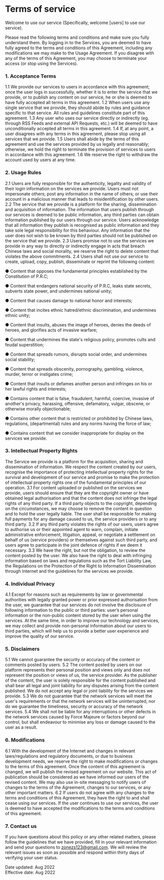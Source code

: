 # Terms of service

Welcome to use our service (Specifically, welcome [users] to use our service). 

Please read the following terms and conditions and make sure you fully understand them. By logging in to the Services, you are deemed to have fully agreed to the terms and conditions of this Agreement, including any modifications we may make to the Usage Agreement. If you disagree with any of the terms of this Agreement, you may choose to terminate your access (or stop using the Services).

### 1. Acceptance Terms
1.1 We provide our services to users in accordance with this agreement; once the user logs in successfully, whether it is to enter the service that we provide, or to publish any content on our service, he or she is deemed to have fully accepted all terms in this agreement.
1.2 When users use any single service that we provide, they should abide by rules and guidance specific to that service. All rules and guidelines constitute part of this agreement.
1.3 Any user who uses our service directly or indirectly (eg. through RSS Feeds and external API Requests, etc.) will be deemed to have unconditionally accepted all terms in this agreement.
1.4 If, at any point, a user disagrees with any terms in this agreement, please stop using all services that we provide.
1.5 Users shall abide by the terms of this agreement and use the services provided by us legally and reasonably; otherwise, we hold the right to terminate the provision of services to users in accordance with this agreement.
1.6 We reserve the right to withdraw the account used by users at any time.

### 2. Usage Rules
2.1 Users are fully responsible for the authenticity, legality and validity of their login information on the services we provide. Users must not impersonate others; post any information in the name of others; or use their account in a malicious manner that leads to misidentification by other users.
2.2 The service that we provide is a platform for the sharing, dissemination and acquisition of information. The information that users publish through our services is deemed to be public information, any third parties can obtain information published by our users through our service. Users acknowledge that all information they publish is recognised as public information and they take sole legal responsibility for this behaviour. Any information that the user does not wish to be known by third parties should not be published on the service that we provide.
2.3 Users promise not to use the services we provide in any way to directly or indirectly engage in acts that breach Chinese laws and social morality, we reserve the right to delete content that violates the above commitments.
2.4 Users shall not use our service to create, upload, copy, publish, disseminate or reprint the following content:

● Content that opposes the fundamental principles established by the Constitution of P.R.C;

● Content that endangers national security of P.R.C, leaks state secrets, subverts state power, and undermines national unity;

● Content that causes damage to national honor and interests;

● Content that incites ethnic hatred/ethnic discrimination, and undermines ethnic unity;

● Content that insults, abuses the image of heroes, denies the deeds of heroes, and glorifies acts of invasive warfare;

● Content that undermines the state's religious policy, promotes cults and feudal superstition;

● Content that spreads rumors, disrupts social order, and undermines social stability;

● Content that spreads obscenity, pornography, gambling, violence, murder, terror or instigates crime;

● Content that insults or defames another person and infringes on his or her lawful rights and interests;

● Contains content that is false, fraudulent, harmful, coercive, invasive of another's privacy, harassing, offensive, defamatory, vulgar, obscene, or otherwise morally objectionable;

● Contains other content that is restricted or prohibited by Chinese laws, regulations, (departmental) rules and any norms having the force of law;

● Contains content that we consider inappropriate for display on the services we provide.

### 3. Intellectual Property Rights
The Service we provide is a platform for the acquisition, sharing and dissemination of information. We respect the content created by our users, recognise the importance of protecting intellectual property rights for the survival and development of our service and promise to make the protection of intellectual property rights one of the fundamental principles of our operation.
3.1 For content uploaded or published on the services we provide, users should ensure that they are the copyright owner or have obtained legal authorisation and that the content does not infringe the legal rights of any third party. If a third party objects to the copyright, depending on the circumstances, we may choose to remove the content in question and to hold the user legally liable. The user shall be responsible for making full payments for any damage caused to us, the service providers or to any third party.
3.2 If any third party violates the rights of our users, users agree to authorise us or their appointed agent to warn, complain, initiate administrative enforcement, litigation, appeal, or negotiate a settlement on behalf of us (service providers) or themselves against such third party, and users agree to participate in the joint defence of rights if we deem it necessary.
3.3 We have the right, but not the obligation, to review the content posted by the user. We also have the right to deal with infringing information based on laws and regulations such as the Tort Liability Law, the Regulations on the Protection of the Right to Information Dissemination through Internet and the guidelines for the services we provide.

### 4. Individual Privacy
4.1 Except for reasons such as requirements by law or governmental authorities with legally granted power or prior expressed authorisation from the user, we guarantee that our services do not involve the disclosure of following information to the public or third parties: user’s personal information or the non-public content stored by the user when using the services. At the same time, in order to improve our technology and services, we may collect and provide non-personal information about our users to third parties, which will help us to provide a better user experience and improve the quality of our service.

### 5. Disclaimers
5.1 We cannot guarantee the security or accuracy of the content or comments posted by users.
5.2 The content posted by users on our platform represents their personal position and views only and does not represent the position or views of us, the service provider. As the publisher of the content, the user is solely responsible for the content published and shall bear all legal and joint liability for any disputes arising from the content published. We do not accept any legal or joint liability for the services we provide.
5.3 We do not guarantee that the network services will meet the user's requirements or that the network services will be uninterrupted, nor do we guarantee the timeliness, security or accuracy of the network services.
5.4 We shall not be liable for any interruptions or other defects in the network services caused by Force Majeure or factors beyond our control, but shall endeavour to minimise any loss or damage caused to the user as a result.

### 6. Modifications
6.1 With the development of the Internet and changes in relevant laws/regulations and regulatory documents, or due to business development needs, we reserve the right to make modifications or changes to the terms of this agreement. Once the content of this agreement is changed, we will publish the revised agreement on our website. This act of publication should be considered as we have informed our users of the revised content. We may also use in-site messaging to notify users of changes to the terms of the Agreement, changes to our services, or any other important matters.
6.2 If users do not agree with any changes to the terms and conditions of this Agreement, they have the right to and shall cease using our services. If the user continues to use our services, the user is deemed to have accepted the modifications to the terms and conditions of this agreement.

### 7. Contact us
If you have questions about this policy or any other related matters, please follow the guidelines that we have provided, fill in your relevant information and send your questions to zonezs123@gmail.com. We will review the relevant issues as soon as possible and respond within thirty days of verifying your user status.


Date updated: Aug 2022
<br>
Effective date: Aug 2022

